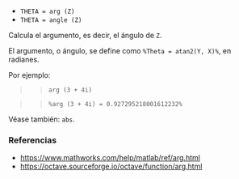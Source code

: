 - `THETA = arg (Z)`
- `THETA = angle (Z)`

Calcula el argumento, es decir, el ángulo de `Z`.

El argumento, o ángulo, se define como `%Theta = atan2(Y, X)%`, en radianes.

Por ejemplo:

> > `arg (3 + 4i)`

> > `%arg (3 + 4i) = 0.927295218001612232%`

Véase también: `abs`.

### Referencias

- https://www.mathworks.com/help/matlab/ref/arg.html
- https://octave.sourceforge.io/octave/function/arg.html
